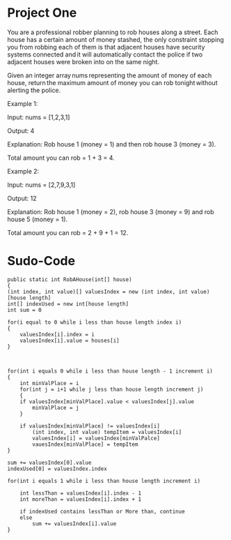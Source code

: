 ﻿# Project One
You are a professional robber planning to rob houses along a street. Each house has a certain amount of money stashed, the only constraint stopping you from robbing each of them is that adjacent houses have security systems connected and it will automatically contact the police if two adjacent houses were broken into on the same night. 

Given an integer array nums representing the amount of money of each house, return the maximum amount of money you can rob tonight without alerting the police. 

 

Example 1: 

Input: nums = [1,2,3,1] 

Output: 4 

Explanation: Rob house 1 (money = 1) and then rob house 3 (money = 3). 

Total amount you can rob = 1 + 3 = 4. 

Example 2: 

Input: nums = [2,7,9,3,1] 

Output: 12 

Explanation: Rob house 1 (money = 2), rob house 3 (money = 9) and rob house 5 (money = 1). 

Total amount you can rob = 2 + 9 + 1 = 12. 
# Sudo-Code
```
public static int RobAHouse(int[] house)
{
(int index, int value)[] valuesIndex = new (int index, int value)[house length]
int[] indexUsed = new int[house length]
int sum = 0

for(i equal to 0 while i less than house length index i)
{
	valuesIndex[i].index = i
	valuesIndex[i].value = houses[i]
}



for(int i equals 0 while i less than house length - 1 increment i)
{
	int minValPlace = i
	for(int j = i+1 while j less than house length increment j)
	{
	if valuesIndex[minValPlace].value < valuesIndex[j].value
		minValPlace = j
	}	

	if valuesIndex[minValPlace] != valuesIndex[i]
		(int index, int value) tempItem = valuesIndex[i]
		valuesIndex[i] = valuesIndex[minValPalce]
		vauesIndex[minValPlace] = tempItem
}

sum += valuesIndex[0].value
indexUsed[0] = valuesIndex.index

for(int i equals 1 while i less than house length increment i)
	
	int lessThan = valuesIndex[i].index - 1
	int moreThan = valuesIndex[i].index + 1
	
	if indexUsed contains lessThan or More than, continue
	else
		sum += valuesIndex[i].value
}
```